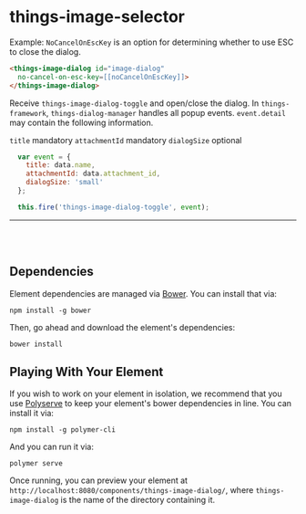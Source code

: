 # things-image-selector


Example:
`NoCancelOnEscKey` is an option for determining whether to use ESC to close the dialog.

```html
<things-image-dialog id="image-dialog"
  no-cancel-on-esc-key=[[noCancelOnEscKey]]>
</things-image-dialog>
```
Receive `things-image-dialog-toggle` and open/close the dialog.
In `things-framework`, `things-dialog-manager` handles all popup events.
`event.detail` may contain the following information.

`title` mandatory
`attachmentId` mandatory
`dialogSize` optional

```js
  var event = {
    title: data.name,
    attachmentId: data.attachment_id,
    dialogSize: 'small'
  };

  this.fire('things-image-dialog-toggle', event);
```
*****
</br></br>


## Dependencies

Element dependencies are managed via [Bower](http://bower.io/). You can install that via:

    npm install -g bower

Then, go ahead and download the element's dependencies:

    bower install

## Playing With Your Element

If you wish to work on your element in isolation, we recommend that you use
[Polyserve](https://github.com/PolymerLabs/polyserve) to keep your element's
bower dependencies in line. You can install it via:

    npm install -g polymer-cli

And you can run it via:

    polymer serve

Once running, you can preview your element at
`http://localhost:8080/components/things-image-dialog/`, where `things-image-dialog` is the name of the directory containing it.
